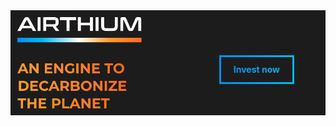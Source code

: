 <div style="position: relative; display:flex;">
    <img src="https://github.com/Airthium/.github/blob/main/profile/README.png" alt="Airthium" width="100%"/>
    <div style="
        position: absolute;
        bottom: 50px;
        right: 50px;
        background: linear-gradient(90deg, #0091f2 0%, #00b9f3 100%); padding: 3px;"
    >
        <div style="background: #1c1c1c;">
            <a href="https://wefunder.com/airthium" target="_blank"
                style="
                    padding: 10px 20px;
                    display: flex;
                    justify-content: center;
                    align-items: center;
                    cursor: pointer;
                    font-weight: 700;
                    line-height: 20px;
                    background: linear-gradient(90deg, #0091f2 0%, #00b9f3 100%);
                    -webkit-background-clip: text !important;
                    -webkit-text-fill-color: transparent;
                    background-clip: text;
                    text-fill-color: transparent;"
            >Invest now</a>
        </div>
    </div>
</div>
